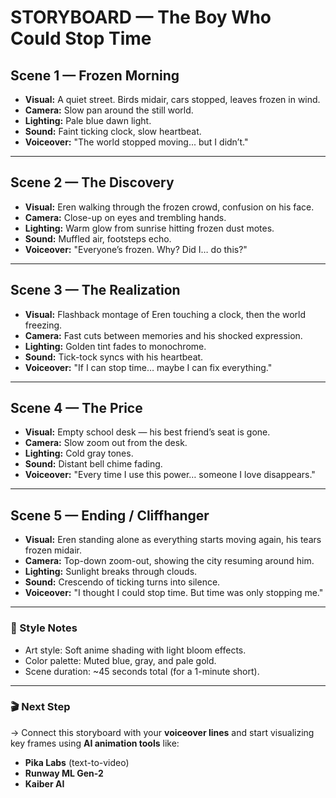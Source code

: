# STORYBOARD — The Boy Who Could Stop Time

## Scene 1 — Frozen Morning
- **Visual:** A quiet street. Birds midair, cars stopped, leaves frozen in wind.
- **Camera:** Slow pan around the still world.
- **Lighting:** Pale blue dawn light.
- **Sound:** Faint ticking clock, slow heartbeat.
- **Voiceover:** "The world stopped moving... but I didn’t."

---

## Scene 2 — The Discovery
- **Visual:** Eren walking through the frozen crowd, confusion on his face.
- **Camera:** Close-up on eyes and trembling hands.
- **Lighting:** Warm glow from sunrise hitting frozen dust motes.
- **Sound:** Muffled air, footsteps echo.
- **Voiceover:** "Everyone’s frozen. Why? Did I… do this?"

---

## Scene 3 — The Realization
- **Visual:** Flashback montage of Eren touching a clock, then the world freezing.
- **Camera:** Fast cuts between memories and his shocked expression.
- **Lighting:** Golden tint fades to monochrome.
- **Sound:** Tick-tock syncs with his heartbeat.
- **Voiceover:** "If I can stop time… maybe I can fix everything."

---

## Scene 4 — The Price
- **Visual:** Empty school desk — his best friend’s seat is gone.
- **Camera:** Slow zoom out from the desk.
- **Lighting:** Cold gray tones.
- **Sound:** Distant bell chime fading.
- **Voiceover:** "Every time I use this power… someone I love disappears."

---

## Scene 5 — Ending / Cliffhanger
- **Visual:** Eren standing alone as everything starts moving again, his tears frozen midair.
- **Camera:** Top-down zoom-out, showing the city resuming around him.
- **Lighting:** Sunlight breaks through clouds.
- **Sound:** Crescendo of ticking turns into silence.
- **Voiceover:** "I thought I could stop time. But time was only stopping me."

---

### 🎨 Style Notes
- Art style: Soft anime shading with light bloom effects.
- Color palette: Muted blue, gray, and pale gold.
- Scene duration: ~45 seconds total (for a 1-minute short).

---

### 🎬 Next Step
→ Connect this storyboard with your **voiceover lines** and start visualizing key frames using **AI animation tools** like:
- **Pika Labs** (text-to-video)
- **Runway ML Gen-2**
- **Kaiber AI**
